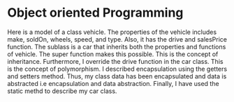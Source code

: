 # Object oriented Programming
Here is a model of a class vehicle. The properties of the vehicle includes make, soldOn, wheels, speed, and type. Also, it has the drive and salesPrice function. The sublass is a car that inherits both the properties and functions of vehicle. The super function makes this possible. This is the concept of inheritance. Furthermore, I override the drive function in the car class. This is the concept of polymorphism. I described encapsulation using the getters and setters method. Thus, my class data has been encapsulated and data is abstracted i.e encapsulation and data abstraction. Finally, I have used the static methd to describe my car class. 
